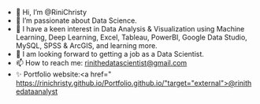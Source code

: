 - 👋 Hi, I’m @RiniChristy
- 👀 I’m passionate about Data Science.
- 🌱 I have a keen interest in Data Analysis & Visualization using Machine Learning, Deep Learning, Excel, Tableau, PowerBI, Google Data Studio, MySQL, SPSS & ArcGIS, and learning more.
- 💞️ I am looking forward to getting a job as a Data Scientist.
- 📫 How to reach me: rinithedatascientist@gmail.com
- ✨ Portfolio website:<a href=" https://rinichristy.github.io/Portfolio.github.io/"target="external">@rinithedataanalyst</a> 

<!---
RiniChristy/RiniChristy is a ✨ special ✨ repository because its `README.md` (this file) appears on your GitHub profile.
You can click the Preview link to take a look at your changes.
--->
